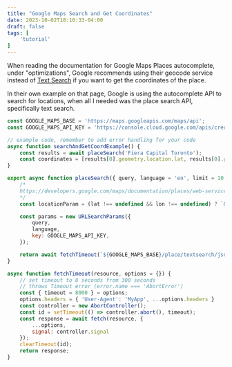 ```yaml
---
title: "Google Maps Search and Get Coordinates"
date: 2023-10-02T18:10:33-04:00
draft: false
tags: [
    'tutorial'
]
---
```


When reading the documentation for Google Maps Places autocomplete, under "optimizations", Google recommends using their geocode service instead of [Text Search](https://developers.google.com/maps/documentation/places/web-service/search-text) if you want to get the coordinates of the place.

In their own example on that page, Google is using the autocomplete API to search for locations, when all I needed was the place search API, specifically text search.

```js
const GOOGLE_MAPS_BASE = 'https://maps.googleapis.com/maps/api';
const GOOGLE_MAPS_API_KEY = 'https://console.cloud.google.com/apis/credentials';

// example code, remember to add error handling for your code
async function searchAndGetCoordExample() {
    const results = await placeSearch('Fiera Capital Toronto');
    const coordinates = [results[0].geometry.location.lat, results[0].geometry.location.lng];
}

export async function placeSearch({ query, language = 'en', limit = 10, lat, lon } = {}) {
    /*
    https://developers.google.com/maps/documentation/places/web-service/search-text
    */
    const locationParam = (lat !== undefined && lon !== undefined) ? `&location=${lat},${lon}` : '';

    const params = new URLSearchParams({
        query,
        language,
        key: GOOGLE_MAPS_API_KEY,
    });

    return await fetchTimeout(`${GOOGLE_MAPS_BASE}/place/textsearch/json?input=${params.toString()}${locationParam}&key=${GOOGLE_MAPS_API_KEY}`).then(r => r.json());
}

async function fetchTimeout(resource, options = {}) {
    // set timeout to 8 seconds from 300 seconds
    // throws Timeout error (error.name === 'AbortError')
    const { timeout = 8000 } = options;
    options.headers = { 'User-Agent': 'MyApp', ...options.headers }
    const controller = new AbortController();
    const id = setTimeout(() => controller.abort(), timeout);
    const response = await fetch(resource, {
        ...options,
        signal: controller.signal
    });
    clearTimeout(id);
    return response;
}
```
